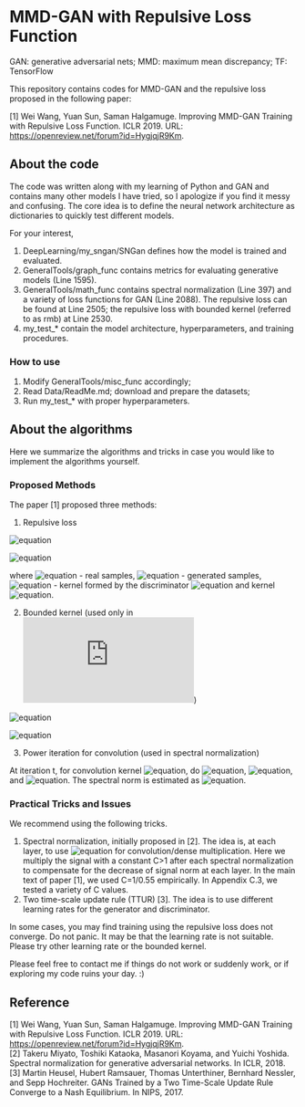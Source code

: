 # MMD-GAN with Repulsive Loss Function
GAN: generative adversarial nets; MMD: maximum mean discrepancy; TF: TensorFlow

This repository contains codes for MMD-GAN and the repulsive loss proposed in the following paper:

[1] Wei Wang, Yuan Sun, Saman Halgamuge. Improving MMD-GAN Training with Repulsive Loss Function. ICLR 2019. URL: https://openreview.net/forum?id=HygjqjR9Km.

## About the code
The code was written along with my learning of Python and GAN and contains many other models I have tried, so I apologize if you find it messy and confusing. The core idea is to define the neural network architecture as dictionaries to quickly test different models.

For your interest,
1. DeepLearning/my_sngan/SNGan defines how the model is trained and evaluated. 
2. GeneralTools/graph_func contains metrics for evaluating generative models (Line 1595). 
3. GeneralTools/math_func contains spectral normalization (Line 397) and a variety of loss functions for GAN (Line 2088). The repulsive loss can be found at Line 2505; the repulsive loss with bounded kernel (referred to as rmb) at Line 2530.
4. my_test_* contain the model architecture, hyperparameters, and training procedures. 

### How to use
1. Modify GeneralTools/misc_func accordingly; 
2. Read Data/ReadMe.md; download and prepare the datasets;
3. Run my_test_* with proper hyperparameters.

## About the algorithms
Here we summarize the algorithms and tricks in case you would like to implement the algorithms yourself. 

### Proposed Methods
The paper [1] proposed three methods:
1. Repulsive loss

![equation](https://latex.codecogs.com/gif.latex?\inline&space;L_G=\sum_{i\ne&space;j}k_D(x_i,x_j)-2\sum_{i\ne&space;j}k_D(x_i,y_j)&plus;\sum_{i\ne&space;j}k_D(y_i,y_j))

![equation](https://latex.codecogs.com/gif.latex?\inline&space;L_D=\sum_{i\ne&space;j}k_D(x_i,x_j)-\sum_{i\ne&space;j}k_D(y_i,y_j))

where ![equation](https://latex.codecogs.com/gif.latex?\inline&space;x_i,x_j) - real samples, ![equation](https://latex.codecogs.com/gif.latex?\inline&space;y_i,y_j) - generated samples, ![equation](https://latex.codecogs.com/gif.latex?\inline&space;k_D) - kernel formed by the discriminator ![equation](https://latex.codecogs.com/gif.latex?\inline&space;D) and kernel ![equation](https://latex.codecogs.com/gif.latex?\inline&space;k). 

2. Bounded kernel (used only in ![equation](https://latex.codecogs.com/gif.latex?L_D))

![equation](https://latex.codecogs.com/gif.latex?\inline&space;k_D^{b}(x_i,x_j)&space;=\exp(-\frac{1}{2\sigma^2}\min(\left&space;\|&space;D(x_i)-D(x_j)&space;\right&space;\|^2,&space;b_u)))

![equation](https://latex.codecogs.com/gif.latex?\inline&space;k_D^{b}(y_i,y_j)&space;=\exp(-\frac{1}{2\sigma^2}\max(\left&space;\|&space;D(y_i)-D(y_j)&space;\right&space;\|^2,&space;b_l)))

3. Power iteration for convolution (used in spectral normalization)

At iteration t, for convolution kernel ![equation](https://latex.codecogs.com/gif.latex?\inline&space;W_c), do ![equation](https://latex.codecogs.com/gif.latex?\inline&space;u=\text{conv}(W_c,v^t)), ![equation](https://latex.codecogs.com/gif.latex?\inline&space;\hat{v}=\text{transpose-conv}(W_c,u)), and ![equation](https://latex.codecogs.com/gif.latex?\inline&space;v^{t+1}=\hat{v}/\left&space;\|&space;\hat{v}&space;\right&space;\|). The spectral norm is estimated as ![equation](https://latex.codecogs.com/gif.latex?\inline&space;\sigma_W=\left&space;\|&space;u&space;\right&space;\|).

### Practical Tricks and Issues
We recommend using the following tricks.
1. Spectral normalization, initially proposed in [2]. The idea is, at each layer, to use ![equation](https://latex.codecogs.com/gif.latex?\inline&space;\hat{W}_c=W_c\cdot&space;\frac{C}{\sigma_W}) for convolution/dense multiplication. Here we multiply the signal with a constant C>1 after each spectral normalization to compensate for the decrease of signal norm at each layer. In the main text of paper [1], we used C=1/0.55 empirically. In Appendix C.3, we tested a variety of C values.
2. Two time-scale update rule (TTUR) [3]. The idea is to use different learning rates for the generator and discriminator. 

In some cases, you may find training using the repulsive loss does not converge. Do not panic. It may be that the learning rate is not suitable. Please try other learning rate or the bounded kernel. 

Please feel free to contact me if things do not work or suddenly work, or if exploring my code ruins your day. :)

## Reference
[1] Wei Wang, Yuan Sun, Saman Halgamuge. Improving MMD-GAN Training with Repulsive Loss Function. ICLR 2019. URL: https://openreview.net/forum?id=HygjqjR9Km. \
[2] Takeru Miyato, Toshiki Kataoka, Masanori Koyama, and Yuichi Yoshida. Spectral normalization
for generative adversarial networks. In ICLR, 2018. \
[3] Martin Heusel, Hubert Ramsauer, Thomas Unterthiner, Bernhard Nessler, and Sepp Hochreiter.  GANs Trained by a Two Time-Scale Update Rule Converge to a Nash Equilibrium. In NIPS, 2017.
